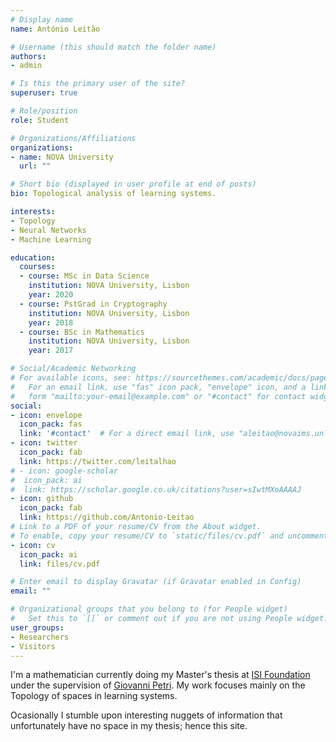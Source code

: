 ```yaml
---
# Display name
name: António Leitão

# Username (this should match the folder name)
authors:
- admin

# Is this the primary user of the site?
superuser: true

# Role/position
role: Student

# Organizations/Affiliations
organizations:
- name: NOVA University
  url: ""

# Short bio (displayed in user profile at end of posts)
bio: Topological analysis of learning systems.

interests:
- Topology
- Neural Networks
- Machine Learning

education:
  courses:
  - course: MSc in Data Science
    institution: NOVA University, Lisbon
    year: 2020
  - course: PstGrad in Cryptography
    institution: NOVA University, Lisbon
    year: 2018
  - course: BSc in Mathematics
    institution: NOVA University, Lisbon
    year: 2017

# Social/Academic Networking
# For available icons, see: https://sourcethemes.com/academic/docs/page-builder/#icons
#   For an email link, use "fas" icon pack, "envelope" icon, and a link in the
#   form "mailto:your-email@example.com" or "#contact" for contact widget.
social:
- icon: envelope
  icon_pack: fas
  link: '#contact'  # For a direct email link, use "aleitao@novaims.unl.pt".
- icon: twitter
  icon_pack: fab
  link: https://twitter.com/leitalhao
# - icon: google-scholar
#  icon_pack: ai
#  link: https://scholar.google.co.uk/citations?user=sIwtMXoAAAAJ
- icon: github
  icon_pack: fab
  link: https://github.com/Antonio-Leitao
# Link to a PDF of your resume/CV from the About widget.
# To enable, copy your resume/CV to `static/files/cv.pdf` and uncomment the lines below.
- icon: cv
  icon_pack: ai
  link: files/cv.pdf

# Enter email to display Gravatar (if Gravatar enabled in Config)
email: ""

# Organizational groups that you belong to (for People widget)
#   Set this to `[]` or comment out if you are not using People widget.
user_groups:
- Researchers
- Visitors
---
```

I'm a mathematician currently doing my Master's thesis at [ISI Foundation](https://www.isi.it/en/home) under the supervision of [Giovanni Petri](https://lordgrilo.github.io/). My work focuses mainly on the Topology of spaces in learning systems. 

Ocasionally I stumble upon interesting nuggets of information that unfortunately have no space in my thesis; hence this site.
